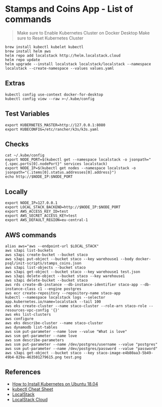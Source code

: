 # Stamps and Coins App - List of commands

>Make sure to Enable Kubernetes Cluster on Docker Desktop
>Make sure to Reset Kubernetes Cluster

```shell
brew install kubectl kubelet kubectl
brew install helm aws
helm repo add localstack http://helm.localstack.cloud
helm repo update
helm upgrade --install localstack localstack/localstack --namespace localstack --create-namespace --values values.yaml
```

## Extras

```shell
kubectl config use-context docker-for-desktop
kubectl config view --raw >~/.kube/config
```

## Test Variables

```shell
export KUBERNETES_MASTER=http://127.0.0.1:8080
export KUBECONFIG=/etc/rancher/k3s/k3s.yaml
```

## Checks

```shell
cat ~/.kube/config
export NODE_PORT=$(kubectl get --namespace localstack -o jsonpath="{.spec.ports[0].nodePort}" services localstack)
export NODE_IP=$(kubectl get nodes --namespace localstack -o jsonpath="{.items[0].status.addresses[0].address}")
echo http://$NODE_IP:$NODE_PORT
```

## Locally

```shell
export NODE_IP=127.0.0.1
export LOCAL_STACK_BACKEND=http://$NODE_IP:$NODE_PORT
export AWS_ACCESS_KEY_ID=test
export AWS_SECRET_ACCESS_KEY=test
export AWS_DEFAULT_REGION=eu-central-1
```

## AWS commands

```shell
alias aws="aws --endpoint-url $LOCAL_STACK"
aws s3api list-buckets
aws s3api create-bucket --bucket staco
aws s3api put-object --bucket staco --key warehouse1 --body docker-psql/init-scripts/stamps_coins.json
aws s3api list-objects --bucket staco
aws s3api get-object --bucket staco --key warehouse1 test.json
aws s3api delete-object --bucket staco --key warehouse1
aws s3api delete-bucket --bucket staco
aws rds create-db-instance --db-instance-identifier staco-app --db-instance-class c1 --engine postgres
aws ecr create-repository --repository-name staco-app
kubectl --namespace localstack logs --selector app.kubernetes.io/name=localstack --tail 100
aws eks create-cluster --name staco-cluster --role-arn staco-role --resources-vpc-config '{}'
aws eks list-clusters
aws configure
aws eks describe-cluster --name staco-cluster
aws dynamodb list-tables
aws ssm put-parameter --name love --value "What is love"
aws ssm get-parameter --name love
aws ssm describe-parameters
aws ssm put-parameter --name /dev/postgres/username --value "postgres"
aws ssm put-parameter --name /dev/postgres/password --value "password"
aws s3api get-object --bucket staco --key staco-image-e4b80aa3-5b49-49b4-829a-463501279615.png test.png
```

## References

- [How to Install Kubernetes on Ubuntu 18.04](https://phoenixnap.com/kb/install-kubernetes-on-ubuntu)
- [kubectl Cheat Sheet](https://kubernetes.io/docs/reference/kubectl/cheatsheet/)
- [LocalStack](https://github.com/localstack/localstack)
- [LocalStack Cloud](https://localstack.cloud/)
